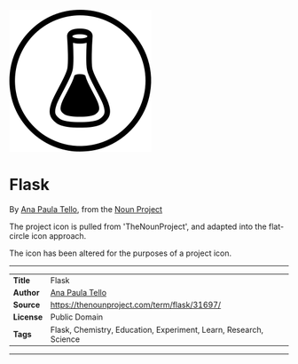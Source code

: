 ![Project icon](/docs/icon/icon.png)
# Flask
By [Ana Paula Tello](https://thenounproject.com/gacela), from the [Noun Project](https://thenounproject.com/term/flask/31697/)

The project icon is pulled from 'TheNounProject', and adapted into the flat-circle icon approach.

The icon has been altered for the purposes of a project icon.

---
|||
|---|---|
|**Title**|Flask|
|**Author**|[Ana Paula Tello](https://thenounproject.com/gacela)|
|**Source**|https://thenounproject.com/term/flask/31697/|
|**License**|Public Domain|
|**Tags**|Flask, Chemistry, Education, Experiment, Learn, Research, Science|

---